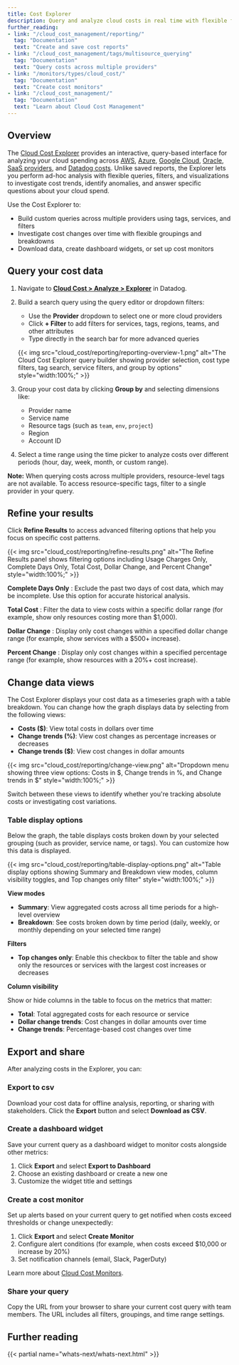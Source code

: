 ```yaml
---
title: Cost Explorer
description: Query and analyze cloud costs in real time with flexible filters and visualizations.
further_reading:
- link: "/cloud_cost_management/reporting/"
  tag: "Documentation"
  text: "Create and save cost reports"
- link: "/cloud_cost_management/tags/multisource_querying"
  tag: "Documentation"
  text: "Query costs across multiple providers"
- link: "/monitors/types/cloud_cost/"
  tag: "Documentation"
  text: "Create cost monitors"
- link: "/cloud_cost_management/"
  tag: "Documentation"
  text: "Learn about Cloud Cost Management"
---
```


## Overview

The [Cloud Cost Explorer][1] provides an interactive, query-based interface for analyzing your cloud spending across [AWS][2], [Azure][3], [Google Cloud][4], [Oracle][5], [SaaS providers][6], and [Datadog costs][7]. Unlike saved reports, the Explorer lets you perform ad-hoc analysis with flexible queries, filters, and visualizations to investigate cost trends, identify anomalies, and answer specific questions about your cloud spend.

Use the Cost Explorer to:
- Build custom queries across multiple providers using tags, services, and filters
- Investigate cost changes over time with flexible groupings and breakdowns
- Download data, create dashboard widgets, or set up cost monitors

## Query your cost data

1. Navigate to [**Cloud Cost > Analyze > Explorer**][1] in Datadog.
2. Build a search query using the query editor or dropdown filters:
   - Use the **Provider** dropdown to select one or more cloud providers
   - Click **+ Filter** to add filters for services, tags, regions, teams, and other attributes
   - Type directly in the search bar for more advanced queries

   {{< img src="cloud_cost/reporting/reporting-overview-1.png" alt="The Cloud Cost Explorer query builder showing provider selection, cost type filters, tag search, service filters, and group by options" style="width:100%;" >}}

3. Group your cost data by clicking **Group by** and selecting dimensions like:
   - Provider name
   - Service name
   - Resource tags (such as `team`, `env`, `project`)
   - Region
   - Account ID

4. Select a time range using the time picker to analyze costs over different periods (hour, day, week, month, or custom range).

**Note:** When querying costs across multiple providers, resource-level tags are not available. To access resource-specific tags, filter to a single provider in your query.

## Refine your results

Click **Refine Results** to access advanced filtering options that help you focus on specific cost patterns.

   {{< img src="cloud_cost/reporting/refine-results.png" alt="The Refine Results panel shows filtering options including Usage Charges Only, Complete Days Only, Total Cost, Dollar Change, and Percent Change" style="width:100%;" >}}

**Complete Days Only**
: Exclude the past two days of cost data, which may be incomplete. Use this option for accurate historical analysis.

**Total Cost**
: Filter the data to view costs within a specific dollar range (for example, show only resources costing more than $1,000).

**Dollar Change**
: Display only cost changes within a specified dollar change range (for example, show services with a $500+ increase).

**Percent Change**
: Display only cost changes within a specified percentage range (for example, show resources with a 20%+ cost increase).

## Change data views

The Cost Explorer displays your cost data as a timeseries graph with a table breakdown. You can change how the graph displays data by selecting from the following views:

- **Costs ($)**: View total costs in dollars over time
- **Change trends (%)**: View cost changes as percentage increases or decreases
- **Change trends ($)**: View cost changes in dollar amounts

{{< img src="cloud_cost/reporting/change-view.png" alt="Dropdown menu showing three view options: Costs in $, Change trends in %, and Change trends in $" style="width:100%;" >}}

Switch between these views to identify whether you're tracking absolute costs or investigating cost variations.

### Table display options

Below the graph, the table displays costs broken down by your selected grouping (such as provider, service name, or tags). You can customize how this data is displayed.

{{< img src="cloud_cost/reporting/table-display-options.png" alt="Table display options showing Summary and Breakdown view modes, column visibility toggles, and Top changes only filter" style="width:100%;" >}}

**View modes**
- **Summary**: View aggregated costs across all time periods for a high-level overview
- **Breakdown**: See costs broken down by time period (daily, weekly, or monthly depending on your selected time range)

**Filters**
- **Top changes only**: Enable this checkbox to filter the table and show only the resources or services with the largest cost increases or decreases

**Column visibility**

Show or hide columns in the table to focus on the metrics that matter:
- **Total**: Total aggregated costs for each resource or service
- **Dollar change trends**: Cost changes in dollar amounts over time
- **Change trends**: Percentage-based cost changes over time

## Export and share

After analyzing costs in the Explorer, you can:

### Export to csv
Download your cost data for offline analysis, reporting, or sharing with stakeholders. Click the **Export** button and select **Download as CSV**.

### Create a dashboard widget
Save your current query as a dashboard widget to monitor costs alongside other metrics:
1. Click **Export** and select **Export to Dashboard**
2. Choose an existing dashboard or create a new one
3. Customize the widget title and settings

### Create a cost monitor
Set up alerts based on your current query to get notified when costs exceed thresholds or change unexpectedly:
1. Click **Export** and select **Create Monitor**
2. Configure alert conditions (for example, when costs exceed $10,000 or increase by 20%)
3. Set notification channels (email, Slack, PagerDuty)

Learn more about [Cloud Cost Monitors][8].

### Share your query
Copy the URL from your browser to share your current cost query with team members. The URL includes all filters, groupings, and time range settings.

## Further reading

{{< partial name="whats-next/whats-next.html" >}}

[1]: https://app.datadoghq.com/cost/analyze/explorer
[2]: /cloud_cost_management/aws/
[3]: /cloud_cost_management/azure/
[4]: /cloud_cost_management/google_cloud/
[5]: /cloud_cost_management/oracle/
[6]: /cloud_cost_management/saas_costs/
[7]: /cloud_cost_management/datadog_costs/
[8]: /monitors/types/cloud_cost/
[9]: /cloud_cost_management/reporting/
